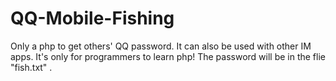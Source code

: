 # QQ-Mobile-Fishing
Only a php to get others' QQ password. It can also be used with other IM apps.
It's only for programmers to learn php!
The password will be in the flie "fish.txt" .
